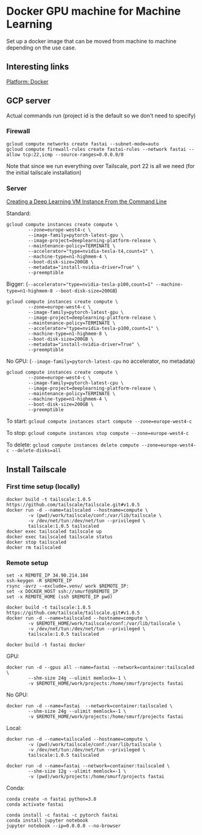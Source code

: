 # Docker GPU machine for Machine Learning

Set up a docker image that can be moved from machine to machine depending on the use case.

## Interesting links

[Platform: Docker](https://forums.fast.ai/t/platform-docker-free-non-beginner/65908/21)

## GCP server

Actual commands run (project id is the default so we don't need to specify)

### Firewall

```
gcloud compute networks create fastai --subnet-mode=auto
gcloud compute firewall-rules create fastai-rules --network fastai --allow tcp:22,icmp --source-ranges=0.0.0.0/0
```

Note that since we run everything over Tailscale, port 22 is all we need (for the initial tailscale installation)

### Server

[Creating a Deep Learning VM Instance From the Command Line](https://cloud.google.com/ai-platform/deep-learning-vm/docs/cli)

Standard:
```
gcloud compute instances create compute \
        --zone=europe-west4-c \
        --image-family=pytorch-latest-gpu \
        --image-project=deeplearning-platform-release \
        --maintenance-policy=TERMINATE \
        --accelerator="type=nvidia-tesla-t4,count=1" \
        --machine-type=n1-highmem-4 \
        --boot-disk-size=200GB \
        --metadata="install-nvidia-driver=True" \
        --preemptible
```
Bigger: (`--accelerator="type=nvidia-tesla-p100,count=1" --machine-type=n1-highmem-8 --boot-disk-size=200GB`)
```
gcloud compute instances create compute \
        --zone=europe-west4-c \
        --image-family=pytorch-latest-gpu \
        --image-project=deeplearning-platform-release \
        --maintenance-policy=TERMINATE \
        --accelerator="type=nvidia-tesla-p100,count=1" \
        --machine-type=n1-highmem-8 \
        --boot-disk-size=200GB \
        --metadata="install-nvidia-driver=True" \
        --preemptible
```
No GPU: (`--image-family=pytorch-latest-cpu` no accelerator, no metadata)
```
gcloud compute instances create compute \
        --zone=europe-west4-c \
        --image-family=pytorch-latest-cpu \
        --image-project=deeplearning-platform-release \
        --maintenance-policy=TERMINATE \
        --machine-type=n1-highmem-4 \
        --boot-disk-size=200GB \
        --preemptible
```

To start: `gcloud compute instances start compute --zone=europe-west4-c`

To stop: `gcloud compute instances stop compute --zone=europe-west4-c`

To delete: `gcloud compute instances delete compute --zone=europe-west4-c --delete-disks=all`

## Install Tailscale

### First time setup (locally)

```
docker build -t tailscale:1.0.5 https://github.com/tailscale/tailscale.git#v1.0.5
docker run -d --name=tailscaled --hostname=compute \
        -v (pwd)/work/tailscale/conf:/var/lib/tailscale \
        -v /dev/net/tun:/dev/net/tun --privileged \
        tailscale:1.0.5 tailscaled
docker exec tailscaled tailscale up
docker exec tailscaled tailscale status
docker stop tailscaled
docker rm tailscaled
```

### Remote setup

```
set -x REMOTE_IP 34.90.214.184
ssh-keygen -R $REMOTE_IP
rsync -avrz --exclude=.venv/ work $REMOTE_IP:
set -x DOCKER_HOST ssh://smurf@$REMOTE_IP
set -x REMOTE_HOME (ssh $REMOTE_IP pwd)

docker build -t tailscale:1.0.5 https://github.com/tailscale/tailscale.git#v1.0.5
docker run -d --name=tailscaled --hostname=compute \
        -v $REMOTE_HOME/work/tailscale/conf:/var/lib/tailscale \
        -v /dev/net/tun:/dev/net/tun --privileged \
        tailscale:1.0.5 tailscaled

docker build -t fastai docker
```

GPU:
```
docker run -d --gpus all --name=fastai --network=container:tailscaled \
        --shm-size 24g --ulimit memlock=-1 \
        -v $REMOTE_HOME/work/projects:/home/smurf/projects fastai
```

No GPU:
```
docker run -d --name=fastai  --network=container:tailscaled \
        --shm-size 24g --ulimit memlock=-1 \
        -v $REMOTE_HOME/work/projects:/home/smurf/projects fastai
```

Local:
```
docker run -d --name=tailscaled --hostname=compute \
        -v (pwd)/work/tailscale/conf:/var/lib/tailscale \
        -v /dev/net/tun:/dev/net/tun --privileged \
        tailscale:1.0.5 tailscaled

docker run -d --name=fastai --network=container:tailscaled \
        --shm-size 12g --ulimit memlock=-1 \
        -v (pwd)/work/projects:/home/smurf/projects fastai
```

Conda:
```
conda create -n fastai python=3.8
conda activate fastai
```

```
conda install -c fastai -c pytorch fastai
conda install jupyter notebook
jupyter notebook --ip=0.0.0.0 --no-browser
```
